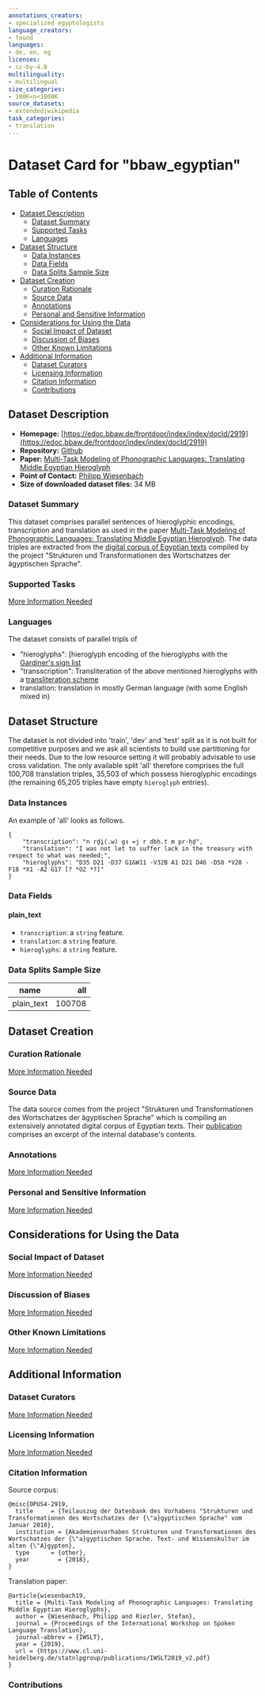 ```yaml
---
annotations_creators:
- specialized egyptologists
language_creators:
- found
languages:
- de, en, eg
licenses:
- cc-by-4.0
multilinguality:
- multilingual
size_categories:
- 100K<n<1000K
source_datasets:
- extended|wikipedia
task_categories:
- translation
---
```


# Dataset Card for "bbaw_egyptian"

## Table of Contents
- [Dataset Description](#dataset-description)
  - [Dataset Summary](#dataset-summary)
  - [Supported Tasks](#supported-tasks)
  - [Languages](#languages)
- [Dataset Structure](#dataset-structure)
  - [Data Instances](#data-instances)
  - [Data Fields](#data-fields)
  - [Data Splits Sample Size](#data-splits-sample-size)
- [Dataset Creation](#dataset-creation)
  - [Curation Rationale](#curation-rationale)
  - [Source Data](#source-data)
  - [Annotations](#annotations)
  - [Personal and Sensitive Information](#personal-and-sensitive-information)
- [Considerations for Using the Data](#considerations-for-using-the-data)
  - [Social Impact of Dataset](#social-impact-of-dataset)
  - [Discussion of Biases](#discussion-of-biases)
  - [Other Known Limitations](#other-known-limitations)
- [Additional Information](#additional-information)
  - [Dataset Curators](#dataset-curators)
  - [Licensing Information](#licensing-information)
  - [Citation Information](#citation-information)
  - [Contributions](#contributions)

## Dataset Description

- **Homepage:** [https://edoc.bbaw.de/frontdoor/index/index/docId/2919](https://edoc.bbaw.de/frontdoor/index/index/docId/2919)
- **Repository:** [Github](https://phiwi.github.io/all.json)
- **Paper:** [Multi-Task Modeling of Phonographic Languages: Translating Middle Egyptian Hieroglyph](https://zenodo.org/record/3524924)
- **Point of Contact:** [Philipp Wiesenbach](https://www.cl.uni-heidelberg.de/~wiesenbach/index.html)
- **Size of downloaded dataset files:** 34 MB


### Dataset Summary

This dataset comprises parallel sentences of hieroglyphic encodings, transcription and translation as used in the paper [Multi-Task Modeling of Phonographic Languages: Translating Middle Egyptian Hieroglyph](https://zenodo.org/record/3524924). The data triples are extracted from the [digital corpus of Egyptian texts](https://edoc.bbaw.de/frontdoor/index/index/docId/2919) compiled by the project "Strukturen und Transformationen des Wortschatzes der ägyptischen Sprache".

### Supported Tasks


[More Information Needed](https://github.com/huggingface/datasets/blob/master/CONTRIBUTING.md#how-to-contribute-to-the-dataset-cards)

### Languages

The dataset consists of parallel tripls of 
- "hieroglyphs": [hieroglyph encoding of the hieroglyphs with the [Gardiner's sign list](https://en.wikipedia.org/wiki/Gardiner%27s_sign_list)
- "transscription": Transliteration of the above mentioned hieroglyphs with a [transliteration scheme](https://en.wikipedia.org/wiki/Transliteration_of_Ancient_Egyptian)
- translation: translation in mostly German language (with some English mixed in)
## Dataset Structure

The dataset is not divided into 'train', 'dev' and 'test' split as it is not built for competitive purposes and we ask all scientists to build use partitioning for their needs. Due to the low resource setting it will probably advisable to use cross validation. The only available split 'all' therefore comprises the full 100,708 translation triples, 35,503 of which possess hieroglyphic encodings (the remaining 65,205 triples have empty `hieroglyph` entries).

### Data Instances

An example of 'all' looks as follows.
```
{                                                                                                  
    "transcription": "n rḏi̯(.w) gꜣ =j r dbḥ.t m pr-ḥḏ",                                            
    "translation": "I was not let to suffer lack in the treasury with respect to what was needed;",
    "hieroglyphs": "D35 D21 -D37 G1&W11 -V32B A1 D21 D46 -D58 *V28 -F18 *X1 -A2 G17 [? *O2 *?]"    
}                                                                                              

```

### Data Fields

#### plain_text
- `transcription`: a `string` feature.
- `translation`: a `string` feature.
- `hieroglyphs`: a `string` feature.


### Data Splits Sample Size

|   name   |all|
|----------|----:|
|plain_text|100708|

## Dataset Creation

### Curation Rationale

[More Information Needed](https://github.com/huggingface/datasets/blob/master/CONTRIBUTING.md#how-to-contribute-to-the-dataset-cards)

### Source Data

The data source comes from the project "Strukturen und Transformationen des Wortschatzes der ägyptischen Sprache" which is compiling an extensively annotated digital corpus of Egyptian texts. Their [publication](https://edoc.bbaw.de/frontdoor/index/index/docId/2919) comprises an excerpt of the internal database's contents.

### Annotations

[More Information Needed](https://github.com/huggingface/datasets/blob/master/CONTRIBUTING.md#how-to-contribute-to-the-dataset-cards)

### Personal and Sensitive Information

[More Information Needed](https://github.com/huggingface/datasets/blob/master/CONTRIBUTING.md#how-to-contribute-to-the-dataset-cards)

## Considerations for Using the Data

### Social Impact of Dataset

[More Information Needed](https://github.com/huggingface/datasets/blob/master/CONTRIBUTING.md#how-to-contribute-to-the-dataset-cards)

### Discussion of Biases

[More Information Needed](https://github.com/huggingface/datasets/blob/master/CONTRIBUTING.md#how-to-contribute-to-the-dataset-cards)

### Other Known Limitations

[More Information Needed](https://github.com/huggingface/datasets/blob/master/CONTRIBUTING.md#how-to-contribute-to-the-dataset-cards)

## Additional Information

### Dataset Curators

[More Information Needed](https://github.com/huggingface/datasets/blob/master/CONTRIBUTING.md#how-to-contribute-to-the-dataset-cards)

### Licensing Information

[More Information Needed](https://github.com/huggingface/datasets/blob/master/CONTRIBUTING.md#how-to-contribute-to-the-dataset-cards)

### Citation Information
Source corpus:
```
@misc{OPUS4-2919,
  title     = {Teilauszug der Datenbank des Vorhabens "Strukturen und Transformationen des Wortschatzes der {\"a}gyptischen Sprache" vom Januar 2018},
  institution = {Akademienvorhaben Strukturen und Transformationen des Wortschatzes der {\"a}gyptischen Sprache. Text- und Wissenskultur im alten {\"A}gypten},
  type      = {other},
  year        = {2018},
}

```

Translation paper:
```
@article{wiesenbach19,
  title = {Multi-Task Modeling of Phonographic Languages: Translating Middle Egyptian Hieroglyphs},
  author = {Wiesenbach, Philipp and Riezler, Stefan},
  journal = {Proceedings of the International Workshop on Spoken Language Translation},
  journal-abbrev = {IWSLT},
  year = {2019},
  url = {https://www.cl.uni-heidelberg.de/statnlpgroup/publications/IWSLT2019_v2.pdf}
}
```

### Contributions
